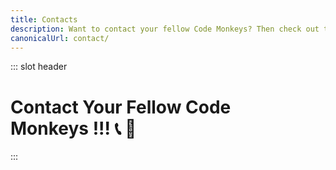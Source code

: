 ```yaml
---
title: Contacts
description: Want to contact your fellow Code Monkeys? Then check out these contact methods which include free and open source software with an emphasis on private and secure communication! 📞🐒
canonicalUrl: contact/
---
```


::: slot header

# Contact Your Fellow Code <div class="emoji-wrap">Monkeys !!! 📞 🐒</div>

:::


